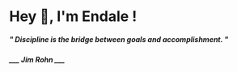 <h1 title="head"> Hey 👋, I'm Endale !</h1>

**<h5><i>" Discipline is the bridge between goals and accomplishment. "</i></h5>**

*<b>___ Jim Rohn ___</b>*
